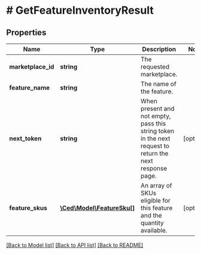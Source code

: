 # # GetFeatureInventoryResult

## Properties

Name | Type | Description | Notes
------------ | ------------- | ------------- | -------------
**marketplace_id** | **string** | The requested marketplace. |
**feature_name** | **string** | The name of the feature. |
**next_token** | **string** | When present and not empty, pass this string token in the next request to return the next response page. | [optional]
**feature_skus** | [**\Ced\Model\FeatureSku[]**](FeatureSku.md) | An array of SKUs eligible for this feature and the quantity available. | [optional]

[[Back to Model list]](../../README.md#models) [[Back to API list]](../../README.md#endpoints) [[Back to README]](../../README.md)
